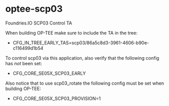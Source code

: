 # optee-scp03
Foundries.IO SCP03 Control TA

When building OP-TEE make sure to include the TA in the tree:
 * CFG_IN_TREE_EARLY_TAS=scp03/86a5c8d3-3961-4606-b90e-c116499d1b54

To control scp03 via this application, also verify that the following
config has *not* been set:
* CFG_CORE_SE05X_SCP03_EARLY

Also notice that to use scp03_rotate the following config must be set
when building OP-TEE:
 * CFG_CORE_SE05X_SCP03_PROVISION=1

